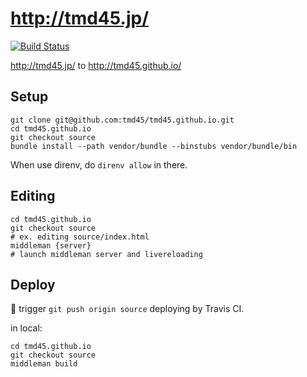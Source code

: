 # http://tmd45.jp/

[![Build Status](https://travis-ci.org/tmd45/tmd45.github.io.png?branch=source)](https://travis-ci.org/tmd45/tmd45.github.io)

http://tmd45.jp/ to http://tmd45.github.io/

## Setup

```
git clone git@github.com:tmd45/tmd45.github.io.git
cd tmd45.github.io
git checkout source
bundle install --path vendor/bundle --binstubs vendor/bundle/bin
```

When use direnv, do `direnv allow` in there.

## Editing

```
cd tmd45.github.io
git checkout source
# ex. editing source/index.html
middleman {server}
# launch middleman server and livereloading
```

## Deploy

:dart: trigger `git push origin source` deploying by Travis CI.

in local:

```
cd tmd45.github.io
git checkout source
middleman build
```
